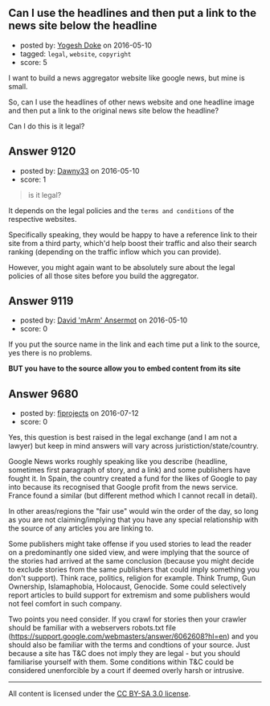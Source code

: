 ## Can I use the headlines and then put a link to the news site below the headline

- posted by: [Yogesh Doke](https://stackexchange.com/users/8412100/yogesh-doke) on 2016-05-10
- tagged: `legal`, `website`, `copyright`
- score: 5

I want to build a news aggregator website like google news, but mine is small. 

So, can I use the headlines of other news website and one headline image and then put a link to the original news site below the headline?

Can I do this is it legal?


## Answer 9120

- posted by: [Dawny33](https://stackexchange.com/users/6444670/dawny33) on 2016-05-10
- score: 1

> is it legal?

It depends on the legal policies and the `terms and conditions` of the respective websites.

Specifically speaking, they would be happy to have a reference link to their site from a third party, which'd help boost their traffic and also their search ranking (depending on the traffic inflow which you can provide).

However, you might again want to be absolutely sure about the legal policies of all those sites before you build the aggregator.


## Answer 9119

- posted by: [David 'mArm' Ansermot](https://stackexchange.com/users/412499/david-marm-ansermot) on 2016-05-10
- score: 0

If you put the source name in the link and each time put a link to the source, yes there is no problems.

**BUT you have to the source allow you to embed content from its site**


## Answer 9680

- posted by: [fiprojects](https://stackexchange.com/users/5370155/fiprojects) on 2016-07-12
- score: 0

Yes, this question is best raised in the legal exchange (and I am not a lawyer) but keep in mind answers will vary across juristiction/state/country.

Google News works roughly speaking like you describe (headline, sometimes first paragraph of story, and a link) and some publishers have fought it. In Spain, the country created a fund for the likes of Google to pay into because its recognised that Google profit from the news service. France found a similar (but different method which I cannot recall in detail).

In other areas/regions the "fair use" would win the order of the day, so long as you are not claiming/implying that you have any special relationship with the source of any articles you are linking to.

Some publishers might take offense if you used stories to lead the reader on a predominantly one sided view, and were implying that the source of the stories had arrived at the same conclusion (because you might decide to exclude stories from the same publishers that could imply something you don't support). Think race, politics, religion for example. Think Trump, Gun Ownership, Islamaphobia, Holocaust, Genocide. Some could selectively report articles to build support for extremism and some publishers would not feel comfort in such company.

Two points you need consider. If you crawl for stories then your crawler should be familiar with a webservers robots.txt file (https://support.google.com/webmasters/answer/6062608?hl=en) and you should also be familiar with the terms and condtions of your source.  Just because a site has T&C does not imply they are legal - but you should familiarise yourself with them. Some conditions within T&C could be considered unenforcible by a court if deemed overly harsh or intrusive.



---

All content is licensed under the [CC BY-SA 3.0 license](https://creativecommons.org/licenses/by-sa/3.0/).
